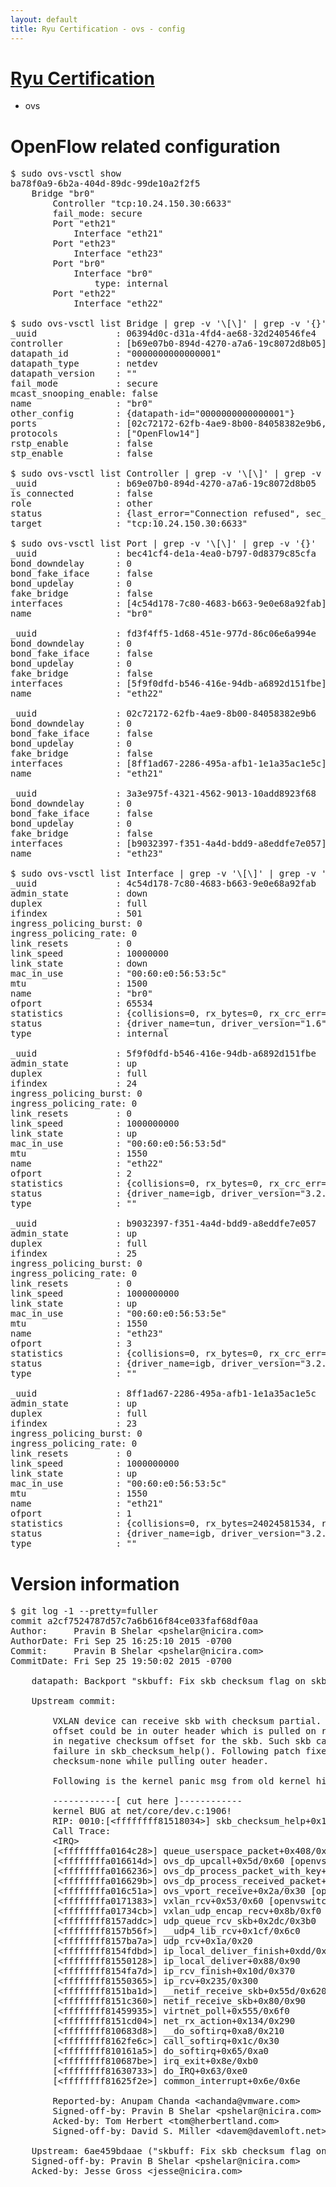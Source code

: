 ```yaml
---
layout: default
title: Ryu Certification - ovs - config
---
```

# [Ryu Certification](http://osrg.github.io/ryu/certification.html)
* ovs 

# OpenFlow related configuration
<pre>
$ sudo ovs-vsctl show
ba78f0a9-6b2a-404d-89dc-99de10a2f2f5
    Bridge "br0"
        Controller "tcp:10.24.150.30:6633"
        fail_mode: secure
        Port "eth21"
            Interface "eth21"
        Port "eth23"
            Interface "eth23"
        Port "br0"
            Interface "br0"
                type: internal
        Port "eth22"
            Interface "eth22"

$ sudo ovs-vsctl list Bridge | grep -v '\[\]' | grep -v '{}'
_uuid               : 06394d0c-d31a-4fd4-ae68-32d240546fe4
controller          : [b69e07b0-894d-4270-a7a6-19c8072d8b05]
datapath_id         : "0000000000000001"
datapath_type       : netdev
datapath_version    : "<built-in>"
fail_mode           : secure
mcast_snooping_enable: false
name                : "br0"
other_config        : {datapath-id="0000000000000001"}
ports               : [02c72172-62fb-4ae9-8b00-84058382e9b6, 3a3e975f-4321-4562-9013-10add8923f68, bec41cf4-de1a-4ea0-b797-0d8379c85cfa, fd3f4ff5-1d68-451e-977d-86c06e6a994e]
protocols           : ["OpenFlow14"]
rstp_enable         : false
stp_enable          : false

$ sudo ovs-vsctl list Controller | grep -v '\[\]' | grep -v '{}'
_uuid               : b69e07b0-894d-4270-a7a6-19c8072d8b05
is_connected        : false
role                : other
status              : {last_error="Connection refused", sec_since_disconnect="1", state=BACKOFF}
target              : "tcp:10.24.150.30:6633"

$ sudo ovs-vsctl list Port | grep -v '\[\]' | grep -v '{}'
_uuid               : bec41cf4-de1a-4ea0-b797-0d8379c85cfa
bond_downdelay      : 0
bond_fake_iface     : false
bond_updelay        : 0
fake_bridge         : false
interfaces          : [4c54d178-7c80-4683-b663-9e0e68a92fab]
name                : "br0"

_uuid               : fd3f4ff5-1d68-451e-977d-86c06e6a994e
bond_downdelay      : 0
bond_fake_iface     : false
bond_updelay        : 0
fake_bridge         : false
interfaces          : [5f9f0dfd-b546-416e-94db-a6892d151fbe]
name                : "eth22"

_uuid               : 02c72172-62fb-4ae9-8b00-84058382e9b6
bond_downdelay      : 0
bond_fake_iface     : false
bond_updelay        : 0
fake_bridge         : false
interfaces          : [8ff1ad67-2286-495a-afb1-1e1a35ac1e5c]
name                : "eth21"

_uuid               : 3a3e975f-4321-4562-9013-10add8923f68
bond_downdelay      : 0
bond_fake_iface     : false
bond_updelay        : 0
fake_bridge         : false
interfaces          : [b9032397-f351-4a4d-bdd9-a8eddfe7e057]
name                : "eth23"

$ sudo ovs-vsctl list Interface | grep -v '\[\]' | grep -v '{}'
_uuid               : 4c54d178-7c80-4683-b663-9e0e68a92fab
admin_state         : down
duplex              : full
ifindex             : 501
ingress_policing_burst: 0
ingress_policing_rate: 0
link_resets         : 0
link_speed          : 10000000
link_state          : down
mac_in_use          : "00:60:e0:56:53:5c"
mtu                 : 1500
name                : "br0"
ofport              : 65534
statistics          : {collisions=0, rx_bytes=0, rx_crc_err=0, rx_dropped=0, rx_errors=0, rx_frame_err=0, rx_over_err=0, rx_packets=0, tx_bytes=0, tx_dropped=0, tx_errors=0, tx_packets=0}
status              : {driver_name=tun, driver_version="1.6", firmware_version="N/A"}
type                : internal

_uuid               : 5f9f0dfd-b546-416e-94db-a6892d151fbe
admin_state         : up
duplex              : full
ifindex             : 24
ingress_policing_burst: 0
ingress_policing_rate: 0
link_resets         : 0
link_speed          : 1000000000
link_state          : up
mac_in_use          : "00:60:e0:56:53:5d"
mtu                 : 1550
name                : "eth22"
ofport              : 2
statistics          : {collisions=0, rx_bytes=0, rx_crc_err=0, rx_dropped=0, rx_errors=0, rx_frame_err=0, rx_over_err=0, rx_packets=0, tx_bytes=18089315792, tx_dropped=0, tx_errors=0, tx_packets=12064077}
status              : {driver_name=igb, driver_version="3.2.10-k", firmware_version="2.10-9"}
type                : ""

_uuid               : b9032397-f351-4a4d-bdd9-a8eddfe7e057
admin_state         : up
duplex              : full
ifindex             : 25
ingress_policing_burst: 0
ingress_policing_rate: 0
link_resets         : 0
link_speed          : 1000000000
link_state          : up
mac_in_use          : "00:60:e0:56:53:5e"
mtu                 : 1550
name                : "eth23"
ofport              : 3
statistics          : {collisions=0, rx_bytes=0, rx_crc_err=0, rx_dropped=0, rx_errors=0, rx_frame_err=0, rx_over_err=0, rx_packets=0, tx_bytes=1176922500, tx_dropped=0, tx_errors=0, tx_packets=784615}
status              : {driver_name=igb, driver_version="3.2.10-k", firmware_version="2.10-9"}
type                : ""

_uuid               : 8ff1ad67-2286-495a-afb1-1e1a35ac1e5c
admin_state         : up
duplex              : full
ifindex             : 23
ingress_policing_burst: 0
ingress_policing_rate: 0
link_resets         : 0
link_speed          : 1000000000
link_state          : up
mac_in_use          : "00:60:e0:56:53:5c"
mtu                 : 1550
name                : "eth21"
ofport              : 1
statistics          : {collisions=0, rx_bytes=24024581534, rx_crc_err=0, rx_dropped=0, rx_errors=0, rx_frame_err=0, rx_over_err=0, rx_packets=16026376, tx_bytes=0, tx_dropped=0, tx_errors=0, tx_packets=0}
status              : {driver_name=igb, driver_version="3.2.10-k", firmware_version="2.10-9"}
type                : ""
</pre>

# Version information
<pre>
$ git log -1 --pretty=fuller
commit a2cf7524787d57c7a6b616f84ce033faf68df0aa
Author:     Pravin B Shelar &lt;pshelar@nicira.com&gt;
AuthorDate: Fri Sep 25 16:25:10 2015 -0700
Commit:     Pravin B Shelar &lt;pshelar@nicira.com&gt;
CommitDate: Fri Sep 25 19:50:02 2015 -0700

    datapath: Backport &quot;skbuff: Fix skb checksum flag on skb pull&quot;
    
    Upstream commit:
    
        VXLAN device can receive skb with checksum partial. But the checksum
        offset could be in outer header which is pulled on receive. This results
        in negative checksum offset for the skb. Such skb can cause the assert
        failure in skb_checksum_help&#40;&#41;. Following patch fixes the bug by setting
        checksum-none while pulling outer header.
    
        Following is the kernel panic msg from old kernel hitting the bug.
    
        ------------[ cut here ]------------
        kernel BUG at net/core/dev.c:1906!
        RIP: 0010:[&lt;ffffffff81518034&gt;] skb_checksum_help+0x144/0x150
        Call Trace:
        &lt;IRQ&gt;
        [&lt;ffffffffa0164c28&gt;] queue_userspace_packet+0x408/0x470 [openvswitch]
        [&lt;ffffffffa016614d&gt;] ovs_dp_upcall+0x5d/0x60 [openvswitch]
        [&lt;ffffffffa0166236&gt;] ovs_dp_process_packet_with_key+0xe6/0x100 [openvswitch]
        [&lt;ffffffffa016629b&gt;] ovs_dp_process_received_packet+0x4b/0x80 [openvswitch]
        [&lt;ffffffffa016c51a&gt;] ovs_vport_receive+0x2a/0x30 [openvswitch]
        [&lt;ffffffffa0171383&gt;] vxlan_rcv+0x53/0x60 [openvswitch]
        [&lt;ffffffffa01734cb&gt;] vxlan_udp_encap_recv+0x8b/0xf0 [openvswitch]
        [&lt;ffffffff8157addc&gt;] udp_queue_rcv_skb+0x2dc/0x3b0
        [&lt;ffffffff8157b56f&gt;] __udp4_lib_rcv+0x1cf/0x6c0
        [&lt;ffffffff8157ba7a&gt;] udp_rcv+0x1a/0x20
        [&lt;ffffffff8154fdbd&gt;] ip_local_deliver_finish+0xdd/0x280
        [&lt;ffffffff81550128&gt;] ip_local_deliver+0x88/0x90
        [&lt;ffffffff8154fa7d&gt;] ip_rcv_finish+0x10d/0x370
        [&lt;ffffffff81550365&gt;] ip_rcv+0x235/0x300
        [&lt;ffffffff8151ba1d&gt;] __netif_receive_skb+0x55d/0x620
        [&lt;ffffffff8151c360&gt;] netif_receive_skb+0x80/0x90
        [&lt;ffffffff81459935&gt;] virtnet_poll+0x555/0x6f0
        [&lt;ffffffff8151cd04&gt;] net_rx_action+0x134/0x290
        [&lt;ffffffff810683d8&gt;] __do_softirq+0xa8/0x210
        [&lt;ffffffff8162fe6c&gt;] call_softirq+0x1c/0x30
        [&lt;ffffffff810161a5&gt;] do_softirq+0x65/0xa0
        [&lt;ffffffff810687be&gt;] irq_exit+0x8e/0xb0
        [&lt;ffffffff81630733&gt;] do_IRQ+0x63/0xe0
        [&lt;ffffffff81625f2e&gt;] common_interrupt+0x6e/0x6e
    
        Reported-by: Anupam Chanda &lt;achanda@vmware.com&gt;
        Signed-off-by: Pravin B Shelar &lt;pshelar@nicira.com&gt;
        Acked-by: Tom Herbert &lt;tom@herbertland.com&gt;
        Signed-off-by: David S. Miller &lt;davem@davemloft.net&gt;
    
    Upstream: 6ae459bdaae &#40;&quot;skbuff: Fix skb checksum flag on skb pull&quot;&#41;
    Signed-off-by: Pravin B Shelar &lt;pshelar@nicira.com&gt;
    Acked-by: Jesse Gross &lt;jesse@nicira.com&gt;
</pre>
